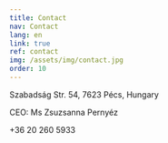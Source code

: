 ```yaml
---
title: Contact
nav: Contact
lang: en
link: true
ref: contact
img: /assets/img/contact.jpg
order: 10
---
```


Szabadság Str. 54, 7623 Pécs, Hungary

CEO: Ms Zsuzsanna Pernyéz

+36 20 260 5933
